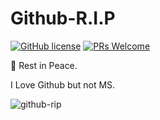 # Github-R.I.P

[![GitHub license](https://img.shields.io/github/license/explooosion/Github-R.I.P.svg)](https://github.com/explooosion/Github-R.I.P)
[![PRs Welcome](https://img.shields.io/badge/PRs-welcome-brightgreen.svg)](http://makeapullrequest.com)


🎌 Rest in Peace.  
  
I Love Github but not MS.

![github-rip](https://i.imgur.com/D9bJcfo.png)
